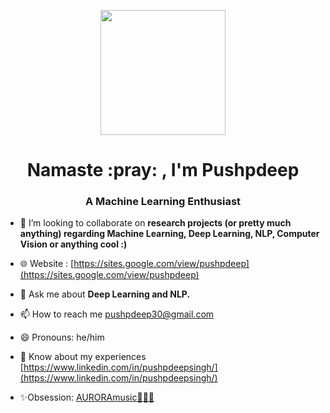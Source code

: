 <p align="center"> <img src="https://octodex.github.com/images/welcometocat.png" height="200px" width="200px"> </p>

<h1 align="center">Namaste :pray: , I'm Pushpdeep</h1>
<h3 align="center">A Machine Learning Enthusiast</h3>


<!---- 💻I have previously --->

<!---- 👨‍🏫I have also worked with the --->
  

<!---- 🩺I even have a couple of --->

<!---- 🔭 I’m currently working on a --->

<!---- 🌱 I’m currently learning **Pytorch, Tensorflow.** --->

- 👯 I’m looking to collaborate on **research projects (or pretty much anything) regarding Machine Learning, Deep Learning, NLP, Computer Vision or anything cool :)**

- 🌐 Website : [https://sites.google.com/view/pushpdeep](https://sites.google.com/view/pushpdeep)

- 💬 Ask me about **Deep Learning and NLP.**

- 📫 How to reach me pushpdeep30@gmail.com

- 😄 Pronouns: he/him

- 📄 Know about my experiences [https://www.linkedin.com/in/pushpdeepsingh/](https://www.linkedin.com/in/pushpdeepsingh/)

- ✨Obsession: [AURORAmusic🧝‍♀️🎤](https://open.spotify.com/playlist/0kEuxyTNWLMX9V2cmZjyAS?si=fa22dac8a8a149e0)

